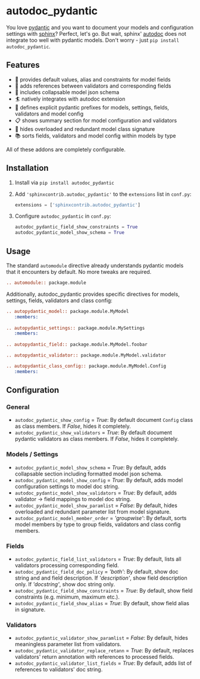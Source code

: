 # autodoc_pydantic

You love [pydantic](https://pydantic-docs.helpmanual.io/) and you want to document your models and configuration settings with [sphinx](https://www.sphinx-doc.org/en/master/)? Perfect, let's go. But wait, sphinx' [autodoc](https://www.sphinx-doc.org/en/master/usage/extensions/autodoc.html) does not integrate too well with pydantic models. Don't worry - just `pip install autodoc_pydantic`.

## Features

- :speech_balloon: provides default values, alias and constraints for model fields
- :link: adds references between validators and corresponding fields
- :page_with_curl: includes collapsable model json schema
- :surfer: natively integrates with autodoc extension
- :paperclip: defines explicit pydantic prefixes for models, settings, fields, validators and model config
- :clipboard: shows summary section for model configuration and validators
- :eyes: hides overloaded and redundant model class signature
- :books: sorts fields, validators and model config within models by type

All of these addons are completely configurable.

## Installation

1. Install via `pip install autodoc_pydantic`
2. Add `'sphinxcontrib.autodoc_pydantic'` to the `extensions` list in `conf.py`:

   ```python
   extensions = ['sphinxcontrib.autodoc_pydantic']
   ```

3. Configure `autodoc_pydantic` in `conf.py`:

   ```python
   autodoc_pydantic_field_show_constraints = True
   autodoc_pydantic_model_show_schema = True
   ```
 
## Usage

The standard `automodule` directive already understands pydantic models that it encounters by default. No more tweaks are required.

```rest
.. automodule:: package.module
```

Additionally, autodoc_pydantic provides specific directives for models, settings, fields, validators and class config:

```rest
.. autopydantic_model:: package.module.MyModel
   :members:
   
.. autopydantic_settings:: package.module.MySettings
   :members:
   
.. autopydantic_field:: package.module.MyModel.foobar

.. autopydantic_validator:: package.module.MyModel.validator

.. autopydantic_class_config:: package.module.MyModel.Config
   :members:
```
 
## Configuration

### General 

- `autodoc_pydantic_show_config` = *True*: By default document `Config` class as class members. If *False*, hides it completely.
- `autodoc_pydantic_show_validators` = *True*: By default document pydantic validators as class members. If *False*, hides it completely.

### Models / Settings

- `autodoc_pydantic_model_show_schema` = *True*: By default, adds collapsable section including formatted model json schema.
- `autodoc_pydantic_model_show_config` = *True*: By default, adds model configuration settings to model doc string.
- `autodoc_pydantic_model_show_validators` = *True*: By default, adds validator -> field mappings to model doc string.
- `autodoc_pydantic_model_show_paramlist` = *False*: By default, hides overloaded and redundant parameter list from model signature.
- `autodoc_pydantic_model_member_order` = *'groupwise'*: By default, sorts model members by type to group fields, validators and class config members.

### Fields

- `autodoc_pydantic_field_list_validators` = *True*: By default, lists all validators processing corresponding field.
- `autodoc_pydantic_field_doc_policy` = *'both'*: By default, show doc string and and field description. If *'description'*, show field description only. If *'docstring'*, show doc string only.  
- `autodoc_pydantic_field_show_constraints` = *True*: By default, show field constraints (e.g. minimum, maximum etc.).
- `autodoc_pydantic_field_show_alias` = *True*: By default, show field alias in signature.

### Validators

- `autodoc_pydantic_validator_show_paramlist` = *False*: By default, hides meaningless parameter list from validators.
- `autodoc_pydantic_validator_replace_retann` = *True*: By default, replaces validators' return annotation with references to processed fields.
- `autodoc_pydantic_validator_list_fields` = *True*: By default, adds list of references to validators' doc string.
